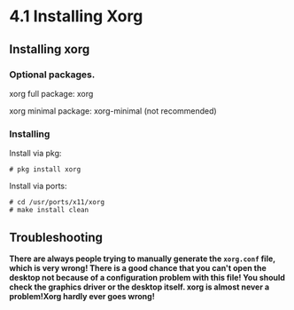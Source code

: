 # 4.1 Installing Xorg

## Installing xorg 

### Optional packages.

xorg full package: xorg 

xorg minimal package: xorg-minimal (not recommended)

### Installing

Install via pkg:

`# pkg install xorg`

Install via ports:

```
# cd /usr/ports/x11/xorg
# make install clean
```


## Troubleshooting

**There are always people trying to manually generate the `xorg.conf` file, which is very wrong! There is a good chance that you can't open the desktop not because of a configuration problem with this file! You should check the graphics driver or the desktop itself. xorg is almost never a problem!Xorg hardly ever goes wrong!**
